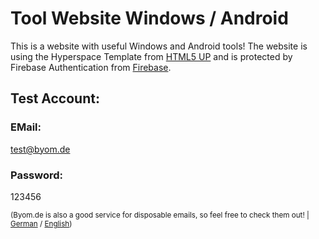 # Tool Website Windows / Android

This is a website with useful Windows and Android tools! The website is using the Hyperspace Template from [HTML5 UP](http://html5up.net/) and is protected by Firebase Authentication from [Firebase](https://firebase.google.com/).

## Test Account:

### EMail: 
test@byom.de

### Password: 
123456

<sub>(Byom.de is also a good service for disposable emails, so feel free to check them out! | [German](https://www.byom.de/) / [English](https://www.byom.de/trashmails/))</sub>